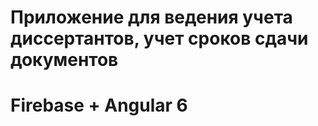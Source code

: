 # Приложение для ведения учета диссертантов, учет сроков сдачи документов 

# Firebase + Angular 6 
